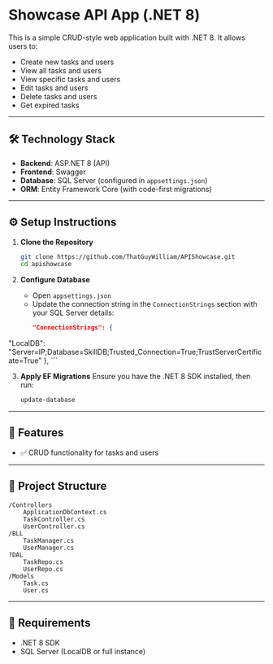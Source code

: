 # Showcase API App (.NET 8)

This is a simple CRUD-style web application built with .NET 8. It allows users to:

- Create new tasks and users
- View all tasks and users
- View specific tasks and users
- Edit tasks and users
- Delete tasks and users
- Get expired tasks

---

## 🛠 Technology Stack

- **Backend**: ASP.NET 8 (API)
- **Frontend**: Swagger
- **Database**: SQL Server (configured in `appsettings.json`)
- **ORM**: Entity Framework Core (with code-first migrations)

---

## ⚙️ Setup Instructions

1. **Clone the Repository**
   ```bash
   git clone https://github.com/ThatGuyWilliam/APIShowcase.git
   cd apishowcase
   ```

2. **Configure Database**
   - Open `appsettings.json`
   - Update the connection string in the `ConnectionStrings` section with your SQL Server details:
     ```json
     "ConnectionStrings": {
  "LocalDB": "Server=IP;Database=SkillDB;Trusted_Connection=True;TrustServerCertificate=True"
},
     ```

3. **Apply EF Migrations**
   Ensure you have the .NET 8 SDK installed, then run:
   ```bash
   update-database
   ```

---

## 🧪 Features

- ✅ CRUD functionality for tasks and users

---

## 📁 Project Structure

```
/Controllers
    ApplicationDbContext.cs
    TaskController.cs
    UserController.cs
/BLL
    TaskManager.cs
    UserManager.cs
?DAL
    TaskRepo.cs
    UserRepo.cs
/Models
    Task.cs
    User.cs
```
---

## 📌 Requirements

- .NET 8 SDK
- SQL Server (LocalDB or full instance)
